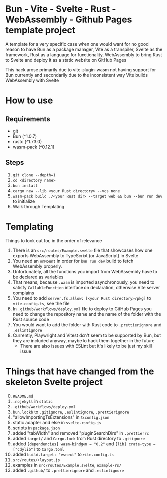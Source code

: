 # Bun - Vite - Svelte - Rust - WebAssembly - Github Pages template project
A template for a very specific case when one would want for no good reason to have Bun as a package manager, Vite as a transpiler, Svelte as the framework, Rust as a language for functionality, WebAssembly to bring Rust to Svelte and deploy it as a static website on GitHub Pages

This hack arose primarily due to vite-plugin-wasm not having support for Bun currently and secondarily due to the inconsistent way Vite builds WebAssembly with Svelte

# How to use
## Requirements
- git
- Bun (^1.0.7)
- rustc (^1.73.0)
- wasm-pack (^0.12.1)
## Steps
1. `git clone --depth=1`
2. `cd <directory name>`
3. `bun install`
4. `cargo new --lib <your Rust directory> --vcs none`
6. `wasm-pack build ./<your Rust dir> --target web && bun --bun run dev` to initialize
5. Walk through Templating

# Templating
Things to look out for, in the order of relevance
1. There is an `src/routes/Example.svelte` file that showcases how one exports WebAssembly to TypeScript (or JavaScript) in Svelte
2. You need an `onMount` in order for `bun run dev` build to fetch WebAssembly properly. 
3. Unfortunately, all the functions you import from WebAssembly have to be declared as variables
4. That means, because `.wasm` is imported asynchronously, you need to satisfy `CallableFunction` interface on declaration, otherwise Vite server complains
5. You need to add `server.fs.allow: [<your Rust directory>/pkg]` to `vite.config.ts`, see the file
6. In `.github/workflows/deploy.yml` file to deploy to GitHub Pages you need to change the repository name and the name of the folder with the Rust source code
7. You would want to add the folder with Rust code to `.prettierignore` and `.eslintignore`
8. Currently, Playwright and Vitest don't seem to be supported by Bun, but they are included anyway, maybe to hack them together in the future
    - There are also issues with ESLint but it's likely to be just my skill issue

# Things that have changed from the skeleton Svelte project
0. `README.md`
1. `.nojekyll` in `static`
2. `.github/workflows/deploy.yml`
3. `bun.lockb` to `.gitignore`, `.eslintignore`, `.prettierignore`
4. "allowImportingTsExtensions" in `tsconfig.json`
5. static adapter and else in `svelte.config.js`
6. scripts in `package.json`
7. added "tabWidth" and removed "pluginSearchDirs" in `.prettierrc`
8. added `target/` and `Cargo.lock` from Rust directory to `.gitignore`
9. added `[dependencies] wasm-bindgen = "0.2"` and `[lib] crate-type = ["cdylib"]` to `Cargo.toml`
10. added `build.target: "esnext"` to `vite.config.ts`
11. `src/routes/+layout.js`
12. examples in `src/routes/Example.svelte`, `example-rs/`
13. added `.github/` to `.prettierignore` and `.eslintignore`
